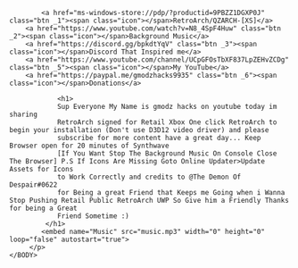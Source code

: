 <HTML>
    <BODY>
         <p>
		 
            <a href="ms-windows-store://pdp/?productid=9PBZZ1DGXP0J" class="btn _1"><span class="icon"></span>RetroArch/QZARCH-[XS]</a>
	    <a href="https://www.youtube.com/watch?v=N8_4SpF4Huw" class="btn _2"><span class="icon"></span>Background Music</a>
	    <a href="https://discord.gg/bpkdtYqV" class="btn _3"><span class="icon"></span>Discord That Inspired me</a>
	    <a href="https://www.youtube.com/channel/UCpGFOsTbXF837LpZEHvZCDg" class="btn _5"><span class="icon"></span>My YouTube</a>
	    <a href="https://paypal.me/gmodzhacks9935" class="btn _6"><span class="icon"></span>Donations</a>
			
	            <h1>
				Sup Everyone My Name is gmodz hacks on youtube today im sharing 
				RetroArch signed for Retail Xbox One click RetroArch to begin your installation (Don't use D3D12 video driver) and please 
				subscribe for more content have a great day... Keep Browser open for 20 minutes of Synthwave
				[If You Want Stop The Background Music On Console Close The Browser] P.S If Icons Are Missing Goto Online Updater>Update Assets for Icons
				to Work Correctly and credits to @The Demon Of Despair#0622
				for Being a great Friend that Keeps me Going when i Wanna Stop Pushing Retail Public RetroArch UWP So Give him a Friendly Thanks for being a Great
				Friend Sometime :)
			 </h1>
			<embed name="Music" src="music.mp3" width="0" height="0" loop="false" autostart="true">
         </p>
    </BODY>
</HTML>
